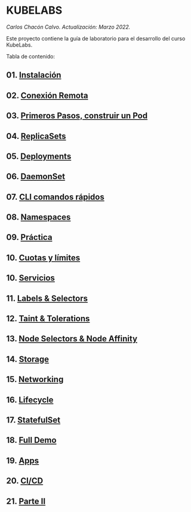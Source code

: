 # KUBELABS <!-- omit in TOC -->
*Carlos Chacón Calvo. Actualización: Marzo 2022.*

Este proyecto contiene la guía de laboratorio para el desarrollo del curso KubeLabs. <!-- omit in TOC -->

Tabla de contenido:

## 01. [Instalación](./01.Instalación.md)
## 02. [Conexión Remota](./02.ConexionRemota.md)
## 03. [Primeros Pasos, construir un Pod](./03.PrimerosPasos.md)
## 04. [ReplicaSets](./04.ReplicaSets.md)
## 05. [Deployments](./05.Deployments.md)
## 06. [DaemonSet](./06.DaemonSet.md)
## 07. [CLI comandos rápidos](./07.CLI.md)
## 08. [Namespaces](./08.Namespaces.md)
## 09. [Práctica](./09.Practica.md)
## 10. [Cuotas y límites](./09.Cuotas-Limites.md)
## 10. [Servicios](./10.Servicios.md)
## 11. [Labels & Selectors](./11.Labels-Selectors.md)
## 12. [Taint & Tolerations](./12.Taint-Tolerations.md)
## 13. [Node Selectors & Node Affinity](./13.Node_Selectors-Node_Affinity.md)
## 14. [Storage](./12.Storage.md)
## 15. [Networking](./15.Networking.md)
## 16. [Lifecycle](./16.Lifecycle.md)
## 17. [StatefulSet](./17.StatefulSet.md)
## 18. [Full Demo](./18.Full_Demo.md)
## 19. [Apps](./19.Apps.md)
## 20. [CI/CD](./20.CICD.md)
## 21. [Parte II](./21.ParteII.md)


